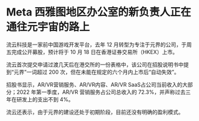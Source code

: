 # Meta 西雅图地区办公室的新负责人正在通往元宇宙的路上




流云科技是一家前中国游戏开发平台，去年 12 月转型为专注于元界的公司，于周五完成公开募股，预计将于 10 月 18 日在香港证券交易所（HKEX）上市。

流云首次提交申请过渡几天后在港交所的一份表格中，该公司在招股说明书中提到“元界”一词超过 200 次，但在未能在规定的六个月内上市后“自动失效”。

招股书显示，AR/VR营销服务、AR/VR内容、AR/VR SaaS占公司当前收入的大部分；2022 年第一季度，AR/VR 营销服务占公司总收入的 72.3%，并声称过去三年在研发上的支出不到 4%。

流云还表示，由于元界的建设还处于初期阶段，目前还没有明确的盈利模式。


